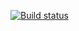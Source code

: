 [![Build status](https://ci.appveyor.com/api/projects/status/hfrqdxblev69yrfe/branch/main?svg=true)](https://ci.appveyor.com/project/anna2908/aqa-2-1/branch/main)